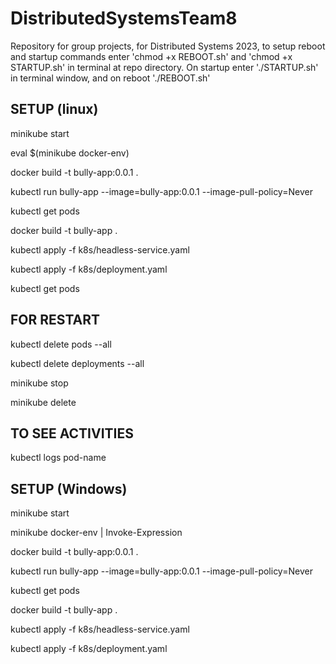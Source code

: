 # DistributedSystemsTeam8
Repository for group projects, for Distributed Systems 2023, to setup reboot and startup commands enter 
'chmod +x REBOOT.sh' and 'chmod +x STARTUP.sh' in terminal at repo directory. On startup enter './STARTUP.sh' in terminal window, and on reboot './REBOOT.sh'

## SETUP (linux)

minikube start


eval $(minikube docker-env)


docker build -t bully-app:0.0.1 .


kubectl run bully-app --image=bully-app:0.0.1 --image-pull-policy=Never


kubectl get pods


docker build -t bully-app .


kubectl apply -f k8s/headless-service.yaml


kubectl apply -f k8s/deployment.yaml


kubectl get pods



## FOR RESTART
kubectl delete pods --all


kubectl delete deployments --all


minikube stop


minikube delete



## TO SEE ACTIVITIES
kubectl logs pod-name


## SETUP (Windows)

minikube start


minikube docker-env | Invoke-Expression


docker build -t bully-app:0.0.1 .


kubectl run bully-app --image=bully-app:0.0.1 --image-pull-policy=Never


kubectl get pods


docker build -t bully-app .


kubectl apply -f k8s/headless-service.yaml


kubectl apply -f k8s/deployment.yaml

